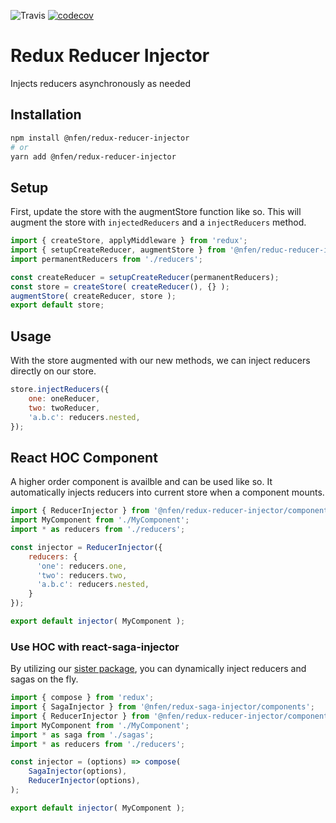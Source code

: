 
![Travis](https://img.shields.io/travis/nealfennimore/redux-reducer-injector.svg)
[![codecov](https://codecov.io/gh/nealfennimore/redux-reducer-injector/branch/master/graph/badge.svg)](https://codecov.io/gh/nealfennimore/redux-reducer-injector)


# Redux Reducer Injector

Injects reducers asynchronously as needed

## Installation

```sh
npm install @nfen/redux-reducer-injector
# or
yarn add @nfen/redux-reducer-injector
```
## Setup

First, update the store with the augmentStore function like so. This will augment the store with `injectedReducers` and a `injectReducers` method.

```js
import { createStore, applyMiddleware } from 'redux';
import { setupCreateReducer, augmentStore } from '@nfen/reduc-reducer-injector';
import permanentReducers from './reducers';

const createReducer = setupCreateReducer(permanentReducers);
const store = createStore( createReducer(), {} );
augmentStore( createReducer, store );
export default store;
```

## Usage

With the store augmented with our new methods, we can inject reducers directly on our store.

```js
store.injectReducers({
    one: oneReducer,
    two: twoReducer,
    'a.b.c': reducers.nested,
});
```

## React HOC Component

A higher order component is availble and can be used like so. It automatically injects reducers into current store when a component mounts.

```js
import { ReducerInjector } from '@nfen/redux-reducer-injector/components';
import MyComponent from './MyComponent';
import * as reducers from './reducers';

const injector = ReducerInjector({
    reducers: {
      'one': reducers.one,
      'two': reducers.two,
      'a.b.c': reducers.nested,
    }
});

export default injector( MyComponent );
```

### Use HOC with react-saga-injector

By utilizing our [sister package](https://github.com/nealfennimore/redux-saga-injector), you can dynamically inject reducers and sagas on the fly.

```js
import { compose } from 'redux';
import { SagaInjector } from '@nfen/redux-saga-injector/components';
import { ReducerInjector } from '@nfen/redux-reducer-injector/components';
import MyComponent from './MyComponent';
import * as saga from './sagas';
import * as reducers from './reducers';

const injector = (options) => compose(
    SagaInjector(options),
    ReducerInjector(options),
);

export default injector( MyComponent );
```
